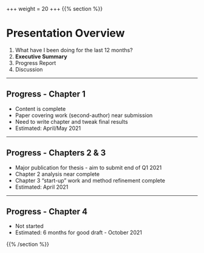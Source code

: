 +++
weight = 20
+++
{{% section %}}

# Presentation Overview

1. What have I been doing for the last 12 months?
2. **Executive Summary**
3. Progress Report
4. Discussion

---

## Progress - Chapter 1

- Content is complete
- Paper covering work (second-author) near submission
- Need to write chapter and tweak final results
- Estimated: April/May 2021

---

## Progress - Chapters 2 & 3

- Major publication for thesis - aim to submit end of Q1 2021
- Chapter 2 analysis near complete
- Chapter 3 “start-up” work and method refinement complete
- Estimated: April 2021

---

## Progress - Chapter 4

- Not started
- Estimated: 6 months for good draft - October 2021

{{% /section %}}

